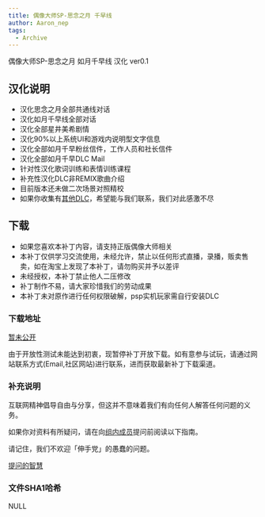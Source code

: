 ```yaml
---
title: 偶像大师SP-思念之月 千早线
author: Aaron_nep
tags:
  - Archive
---
```


偶像大师SP-思念之月 如月千早线 汉化 ver0.1

## 汉化说明

- 汉化思念之月全部共通线对话
- 汉化如月千早线全部对话
- 汉化全部星井美希剧情
- 汉化90%以上系统UI和游戏内说明型文字信息
- 汉化全部如月千早粉丝信件，工作人员和社长信件
- 汉化全部如月千早DLC Mail
- 针对性汉化歌词训练和表情训练课程
- 补充性汉化DLC非REMIX歌曲介绍
- 目前版本还未做二次场景对照精校
- 如果你收集有[其他DLC](https://imas-sp.com/resort/)，希望能与我们联系，我们对此感激不尽

## 下载

- 如果您喜欢本补丁内容，请支持正版偶像大师相关
- 本补丁仅供学习交流使用，未经允许，禁止以任何形式直播，录播，贩卖售卖，如在淘宝上发现了本补丁，请勿购买并予以差评
- 未经授权，本补丁禁止他人二压修改
- 补丁制作不易，请大家珍惜我们的劳动成果
- 本补丁未对原作进行任何权限破解，psp实机玩家需自行安装DLC

### 下载地址

[暂未公开]()

由于开放性测试未能达到初衷，现暂停补丁开放下载。如有意参与试玩，请通过网站联系方式(Email,社区网站)进行联系，进而获取最新补丁下载渠道。

### 补充说明

互联网精神倡导自由与分享，但这并不意味着我们有向任何人解答任何问题的义务。

如果你对资料有所疑问，请在向[组内成员](https://imas-sp.com/team/)提问前阅读以下指南。

请记住，我们不欢迎「伸手党」的愚蠢的问题。

[提问的智慧](https://imas-sp.com/2023/02/01/FAQ.html)

### 文件SHA1哈希

NULL